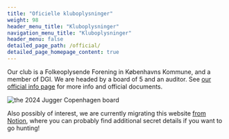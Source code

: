 ```yaml
---
title: "Oficielle kluboplysninger"
weight: 98
header_menu_title: "Kluboplysninger"
navigation_menu_title: "Kluboplysninger"
header_menu: false
detailed_page_path: /official/
detailed_page_homepage_content: true
---
```

Our club is a Folkeoplysende Forening in Københavns Kommune, and a member of DGI. We are headed by a board of 5 and an auditor. See [our official info page](official) for more info and official documents.

![the 2024 Jugger Copenhagen board](/images/board.webp)

Also possibly of interest, we are currently migrating this website [from Notion](https://juggercph.notion.site/Jugger-Copenhagen-35038b95f769404ab41dd3816813577f), where you can probably find additional secret details if you want to go hunting!